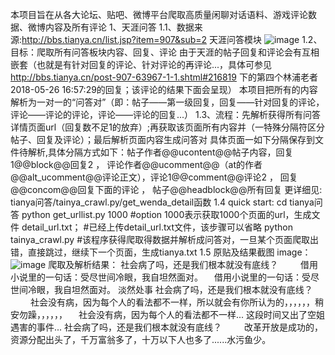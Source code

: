 本项目旨在从各大论坛、贴吧、微博平台爬取高质量闲聊对话语料、游戏评论数据、微博内容及所有评论
1、天涯问答
  1.1、数据来源:http://bbs.tianya.cn/list.jsp?item=907&sub=2 天涯问答模块
       ![image](http://github.com/../images/tianya_wenti.jpg)
  1.2、目标：爬取所有问答板块内容、回复、评论  由于天涯的帖子回复和评论会有互相嵌套（也就是有针对回复的评论、针对评论的再评论...，具体可参见                  http://bbs.tianya.cn/post-907-63967-1-1.shtml#216819 下的第四个林浦老者 2018-05-26 16:57:29的回复；该评论的结果下面会呈现）
       本项目把所有的内容解析为一对一的“问答对”（即：帖子——第一级回复，回复——针对回复的评论，评论——评论的评论，评论——评论的回复...）
  1.3、流程：先解析获得所有问答详情页面url（回复数不足1的放弃）;再获取该页面所有内容并（一特殊分隔符区分帖子、回复及评论）；最后解析页面内容生成问答对
       具体页面一如下分隔保存到文件待解析,具体分隔方式如下：帖子作者@@ucontent@@帖子内容，回复1@@block@@回复2 ，
       评论作者@@ucomment@@（at的作者    @@alt_ucomment@@评论正文），评论1@@comment@@评论2 ， 回复@@concom@@回复下面的评论 ， 
       帖子@@headblock@@所有回复     更详细见: tianya问答/tainya_crawl.py/get_wenda_detail函数
  1.4 quick start:
      cd tianya问答
      python  get_urllist.py  1000  #option 1000表示获取1000个页面的url，生成文件 detail_url.txt；
                                    #已经上传detail_url.txt文件，该步骤可以省略
      python  tainya_crawl.py       #该程序获得爬取得数据并解析成问答对，一旦某个页面爬取出错，直接跳过，继续下一个页面，生成tianya.txt
  1.5 原贴及结果截图
  image：
  ![image](http://github.com/../images/tianya_detail.jpg)
  爬取及解析结果：
  社会病了吗，还是我们根本就没有底线？	　　           借用小说里的一句话：受尽世间冷眼，我自坦然面对。
　借用小说里的一句话：受尽世间冷眼，我自坦然面对。	     淡然处事
  社会病了吗，还是我们根本就没有底线？	　　           社会没有病，因为每个人的看法都不一样，所以就会有你所认为的，，，，，，稍安勿躁，，，，，，
　社会没有病，因为每个人的看法都不一样...              这段时间又出了空姐遇害的事件...
  社会病了吗，还是我们根本就没有底线？	　　           改革开放是成功的，资源分配出头了，千万富翁多了，十万以下人也多了......水污鱼少。
                           
  
